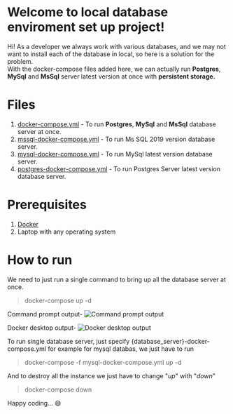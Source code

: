 # Welcome to local database enviroment set up project!

Hi! 
As a developer we always work with various databases, and we may not want to install each of the database in local, so here is a solution for the problem.  
With the docker-compose files added here, we can actually run **Postgres**, **MySql** and **MsSql** server latest version at once with **persistent storage.**

# Files

1. [docker-compose.yml](https://github.com/LearnGrowAndShare/local-db-enviroment/blob/main/docker-compose.yml "docker-compose.yml") - To run **Postgres**, **MySql** and **MsSql** database server at once.
2. [mssql-docker-compose.yml](https://github.com/LearnGrowAndShare/local-db-enviroment/blob/main/mssql-docker-compose.yml "mssql-docker-compose.yml") - To run Ms SQL 2019 version database server.
3. [mysql-docker-compose.yml](https://github.com/LearnGrowAndShare/local-db-enviroment/blob/main/mysql-docker-compose.yml "mysql-docker-compose.yml") - To run MySql latest version database server.
4. [postgres-docker-compose.yml](https://github.com/LearnGrowAndShare/local-db-enviroment/blob/main/postgres-docker-compose.yml "postgres-docker-compose.yml") - To run Postgres Server latest version database server.

# Prerequisites 
1. [Docker](docker.com) 
2. Laptop with any operating system 

# How to run
We need to just run a single command to bring up all the database server at once.

> docker-compose up -d

Command prompt output-
![Command prompt output](https://github.com/LearnGrowAndShare/local-db-enviroment/docs/cmd-output.png)

Docker desktop output-
![Docker desktop output](https://github.com/LearnGrowAndShare/local-db-enviroment/docs/docker-desktop.png)

To run single database server, just specify {database_server}-docker-compose.yml
for example for mysql databas, we just have to run

> docker-compose -f mysql-docker-compose.yml  up -d

And to destroy all the instance we just have to change "*up*" with "*down*"

> docker-compose down

Happy coding... :smile:
